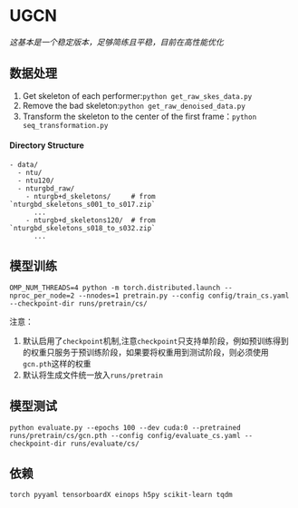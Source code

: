 # UGCN

*这基本是一个稳定版本，足够简练且平稳，目前在高性能优化*

## 数据处理

1. Get skeleton of each performer:`python get_raw_skes_data.py`
2. Remove the bad skeleton:`python get_raw_denoised_data.py`
3. Transform the skeleton to the center of the first frame：`python seq_transformation.py`

#### Directory Structure
```
- data/
  - ntu/
  - ntu120/
  - nturgbd_raw/
    - nturgb+d_skeletons/     # from `nturgbd_skeletons_s001_to_s017.zip`
      ...
    - nturgb+d_skeletons120/  # from `nturgbd_skeletons_s018_to_s032.zip`
      ...
```

## 模型训练

```
OMP_NUM_THREADS=4 python -m torch.distributed.launch --nproc_per_node=2 --nnodes=1 pretrain.py --config config/train_cs.yaml --checkpoint-dir runs/pretrain/cs/
```

注意：
1. 默认启用了`checkpoint`机制,注意`checkpoint`只支持单阶段，例如预训练得到的权重只服务于预训练阶段，如果要将权重用到测试阶段，则必须使用`gcn.pth`这样的权重
2. 默认将生成文件统一放入`runs/pretrain`

## 模型测试

```
python evaluate.py --epochs 100 --dev cuda:0 --pretrained runs/pretrain/cs/gcn.pth --config config/evaluate_cs.yaml --checkpoint-dir runs/evaluate/cs/
```

## 依赖

```
torch pyyaml tensorboardX einops h5py scikit-learn tqdm
```

